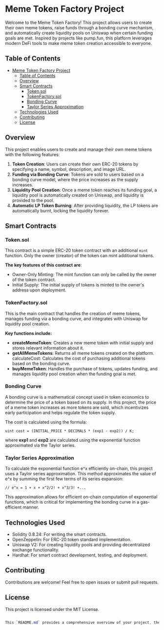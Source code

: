 # Meme Token Factory Project

Welcome to the Meme Token Factory! This project allows users to create their own meme tokens, raise funds through a bonding curve mechanism, and automatically create liquidity pools on Uniswap when certain funding goals are met. Inspired by projects like pump.fun, this platform leverages modern DeFi tools to make meme token creation accessible to everyone.

## Table of Contents

- [Meme Token Factory Project](#meme-token-factory-project)
  - [Table of Contents](#table-of-contents)
  - [Overview](#overview)
  - [Smart Contracts](#smart-contracts)
    - [Token.sol](#tokensol)
    - [TokenFactory.sol](#tokenfactorysol)
    - [Bonding Curve](#bonding-curve)
    - [Taylor Series Approximation](#taylor-series-approximation)
  - [Technologies Used](#technologies-used)
  - [Contributing](#contributing)
  - [License](#license)

## Overview

This project enables users to create and manage their own meme tokens with the following features:

1. **Token Creation**: Users can create their own ERC-20 tokens by specifying a name, symbol, description, and image URL.
2. **Funding via Bonding Curve**: Tokens are sold to users based on a bonding curve model, where the price increases as the supply increases.
3. **Liquidity Pool Creation**: Once a meme token reaches its funding goal, a liquidity pool is automatically created on Uniswap, and liquidity is provided to the pool.
4. **Automatic LP Token Burning**: After providing liquidity, the LP tokens are automatically burnt, locking the liquidity forever.

## Smart Contracts

### Token.sol

This contract is a simple ERC-20 token contract with an additional `mint` function. Only the owner (creator) of the token can mint additional tokens.

**The key features of this contract are**:

- Owner-Only Minting: The mint function can only be called by the owner of the token contract.
- Initial Supply: The initial supply of tokens is minted to the owner's address upon deployment.

### TokenFactory.sol
This is the main contract that handles the creation of meme tokens, manages funding via a bonding curve, and integrates with Uniswap for liquidity pool creation.

**Key functions include:**

- **createMemeToken**: Creates a new meme token with initial supply and stores relevant information about it.
- **getAllMemeTokens**: Returns all meme tokens created on the platform.
calculateCost: Calculates the cost of purchasing additional tokens based on the bonding curve.
- **buyMemeToken**: Handles the purchase of tokens, updates funding, and manages liquidity pool creation when the funding goal is met.

### Bonding Curve
A bonding curve is a mathematical concept used in token economics to determine the price of a token based on its supply. In this project, the price of a meme token increases as more tokens are sold, which incentivizes early participation and helps regulate the token supply.

The cost is calculated using the formula:
```solidity
uint cost = (INITIAL_PRICE * DECIMALS * (exp1 - exp2)) / K;
```

where **exp1** and **exp2** are calculated using the exponential function approximated via the Taylor series.

### Taylor Series Approximation
To calculate the exponential function e^x efficiently on-chain, this project uses a Taylor series approximation. This method approximates the value of e^x by summing the first few terms of its series expansion:

```solidity
// e^x = 1 + x + x^2/2! + x^3/3! +...
```

This approximation allows for efficient on-chain computation of exponential functions, which is critical for implementing the bonding curve in a gas-efficient manner.

## Technologies Used
- Solidity 0.8.24: For writing the smart contracts.
- OpenZeppelin: For ERC-20 token standard implementation.
- Uniswap V2: For creating liquidity pools and providing decentralized exchange functionality.
- Hardhat: For smart contract development, testing, and deployment.

## Contributing
Contributions are welcome! Feel free to open issues or submit pull requests.

## License
This project is licensed under the MIT License.

```css

This `README.md` provides a comprehensive overview of your project, the smart contracts involved, the technical concepts used, and instructions for getting started. You can adjust the content to better fit your project's specifics.

```